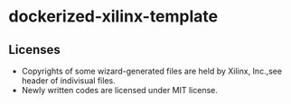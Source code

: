 # dockerized-xilinx-template

## Licenses

- Copyrights of some wizard-generated files are held by Xilinx, Inc.,see header of indivisual files.
- Newly written codes are licensed under MIT license.
